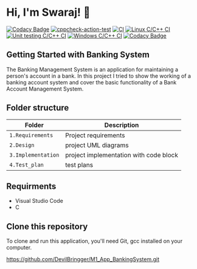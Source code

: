 # Hi, I'm Swaraj! 👋

[![Codacy Badge](https://api.codacy.com/project/badge/Grade/173db3ca8fa6490e8a5f25c077ee6350)](https://app.codacy.com/gh/DevilBringger/M1_App_BankingSystem?utm_source=github.com&utm_medium=referral&utm_content=DevilBringger/M1_App_BankingSystem&utm_campaign=Badge_Grade_Settings)
[![cppcheck-action-test](https://github.com/DevilBringger/M1_App_BankingSystem/actions/workflows/cppcheck.yml/badge.svg)](https://github.com/DevilBringger/M1_App_BankingSystem/actions/workflows/cppcheck.yml)
[![CI](https://github.com/DevilBringger/M1_App_BankingSystem/actions/workflows/Linux_c-cpp.yml/badge.svg)](https://github.com/DevilBringger/M1_App_BankingSystem/actions/workflows/Linux_c-cpp.yml)
[![Linux C/C++ CI](https://github.com/DevilBringger/M1_App_BankingSystem/actions/workflows/Linux_C_CPP.yml/badge.svg)](https://github.com/DevilBringger/M1_App_BankingSystem/actions/workflows/Linux_C_CPP.yml)
[![Unit testing C/C++ CI](https://github.com/DevilBringger/M1_App_BankingSystem/actions/workflows/unity.yml/badge.svg)](https://github.com/DevilBringger/M1_App_BankingSystem/actions/workflows/unity.yml)
[![Windows C/C++ CI](https://github.com/DevilBringger/M1_App_BankingSystem/actions/workflows/Windows%20C_C++.yml/badge.svg)](https://github.com/DevilBringger/M1_App_BankingSystem/actions/workflows/Windows%20C_C++.yml)
[![Codacy Badge](https://app.codacy.com/project/badge/Grade/b9c5b9897f714bc892c3cbe3a8df3ce5)](https://www.codacy.com/gh/DevilBringger/M1_App_BankingSystem/dashboard?utm_source=github.com&amp;utm_medium=referral&amp;utm_content=DevilBringger/M1_App_BankingSystem&amp;utm_campaign=Badge_Grade)
<!-- ## Code Quality & code Inspector
Code Inspector-![](https://api.codiga.io/project/29841/score/svg)
![](https://api.codiga.io/project/29841/status/svg) -->
## Getting Started with Banking System
The Banking Management System is an application for maintaining a person's account in a bank. In this project I tried to show the working of a banking account system and cover the basic functionality of a Bank Account Management System.

## Folder structure
| Folder | Description |
| --- | ---|
| `1.Requirements` | Project requirements |
| `2.Design` | project UML diagrams |
| `3.Implementation` | project implementation with code block |
| `4.Test_plan` | test plans |

## Requirments
* Visual Studio Code
* C

## Clone this repository
To clone and run this application, you'll need Git,
gcc installed on your computer. 

https://github.com/DevilBringger/M1_App_BankingSystem.git

